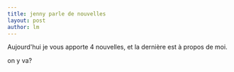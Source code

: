 ```yaml
---
title: jenny parle de nouvelles 
layout: post
author: lm
---
```

<p>Aujourd&#39;hui je vous apporte 4 nouvelles, et la dernière est à propos de moi.</p>
<p>on y va? </p>

